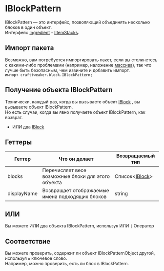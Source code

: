 # IBlockPattern

IBlockPattern — это интерфейс, позволяющий объединять несколько блоков в один объект.  
Интерфейс [Ingredient](/Vanilla/Variable_Types/IIngredient/) - [IItemStacks](/Vanilla/Items/IItemStack/).

## Импорт пакета

Возможно, вам потребуется импортировать пакет, если вы столкнетесь с какими-либо проблемами (например, наложение [массива](/AdvancedFunctions/Arrays_and_Loops/)), так что лучше быть безопасным, чем извините и добавить импорт.  
`импорт crafttweaker.block.IBlockPattern;`

## Получение объекта IBlockPattern

Технически, каждый раз, когда вы вызываете объект [IBlock](/Vanilla/Blocks/IBlock/) , вы вызываете объект IBlockPattern.  
Но есть случаи, когда вы явно получаете объект IBlockPattern, как возврат.

* ИЛИ два [IBlock](/Vanilla/Blocks/IBlock/)

## Геттеры

| Геттер      | Что он делает                                      | Возвращаемый тип                          |
| ----------- | -------------------------------------------------- | ----------------------------------------- |
| blocks      | Перечисляет весе возможные блоки для этого объекта | Список<[IBlock](/Vanilla/Blocks/IBlock/)> |
| displayName | Возвращает отображаемые имена подходящих блоков    | string                                    |

## ИЛИ

Вы можете ИЛИ два объекта IBlockPattern, используя ИЛИ `|` Оператор

## Соответствие

Вы можете проверить, содержит ли объект IBlockPatternObject другой, используя `в` ключевое слово.  
Например, можно проверить, есть ли блок в IBlockPattern.